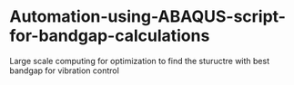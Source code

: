 # Automation-using-ABAQUS-script-for-bandgap-calculations
Large scale computing for optimization to find the stuructre with best bandgap for vibration control 
